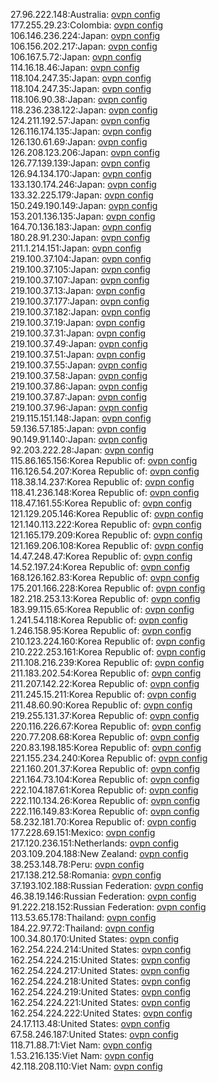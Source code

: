 27.96.222.148:Australia: [ovpn config](vpn/27_96_222_148.ovpn)  
177.255.29.23:Colombia: [ovpn config](vpn/177_255_29_23.ovpn)  
106.146.236.224:Japan: [ovpn config](vpn/106_146_236_224.ovpn)  
106.156.202.217:Japan: [ovpn config](vpn/106_156_202_217.ovpn)  
106.167.5.72:Japan: [ovpn config](vpn/106_167_5_72.ovpn)  
114.16.18.46:Japan: [ovpn config](vpn/114_16_18_46.ovpn)  
118.104.247.35:Japan: [ovpn config](vpn/118_104_247_35.ovpn)  
118.104.247.35:Japan: [ovpn config](vpn/118_104_247_35.ovpn)  
118.106.90.38:Japan: [ovpn config](vpn/118_106_90_38.ovpn)  
118.236.238.122:Japan: [ovpn config](vpn/118_236_238_122.ovpn)  
124.211.192.57:Japan: [ovpn config](vpn/124_211_192_57.ovpn)  
126.116.174.135:Japan: [ovpn config](vpn/126_116_174_135.ovpn)  
126.130.61.69:Japan: [ovpn config](vpn/126_130_61_69.ovpn)  
126.208.123.206:Japan: [ovpn config](vpn/126_208_123_206.ovpn)  
126.77.139.139:Japan: [ovpn config](vpn/126_77_139_139.ovpn)  
126.94.134.170:Japan: [ovpn config](vpn/126_94_134_170.ovpn)  
133.130.174.246:Japan: [ovpn config](vpn/133_130_174_246.ovpn)  
133.32.225.179:Japan: [ovpn config](vpn/133_32_225_179.ovpn)  
150.249.190.149:Japan: [ovpn config](vpn/150_249_190_149.ovpn)  
153.201.136.135:Japan: [ovpn config](vpn/153_201_136_135.ovpn)  
164.70.136.183:Japan: [ovpn config](vpn/164_70_136_183.ovpn)  
180.28.91.230:Japan: [ovpn config](vpn/180_28_91_230.ovpn)  
211.1.214.151:Japan: [ovpn config](vpn/211_1_214_151.ovpn)  
219.100.37.104:Japan: [ovpn config](vpn/219_100_37_104.ovpn)  
219.100.37.105:Japan: [ovpn config](vpn/219_100_37_105.ovpn)  
219.100.37.107:Japan: [ovpn config](vpn/219_100_37_107.ovpn)  
219.100.37.13:Japan: [ovpn config](vpn/219_100_37_13.ovpn)  
219.100.37.177:Japan: [ovpn config](vpn/219_100_37_177.ovpn)  
219.100.37.182:Japan: [ovpn config](vpn/219_100_37_182.ovpn)  
219.100.37.19:Japan: [ovpn config](vpn/219_100_37_19.ovpn)  
219.100.37.31:Japan: [ovpn config](vpn/219_100_37_31.ovpn)  
219.100.37.49:Japan: [ovpn config](vpn/219_100_37_49.ovpn)  
219.100.37.51:Japan: [ovpn config](vpn/219_100_37_51.ovpn)  
219.100.37.55:Japan: [ovpn config](vpn/219_100_37_55.ovpn)  
219.100.37.58:Japan: [ovpn config](vpn/219_100_37_58.ovpn)  
219.100.37.86:Japan: [ovpn config](vpn/219_100_37_86.ovpn)  
219.100.37.87:Japan: [ovpn config](vpn/219_100_37_87.ovpn)  
219.100.37.96:Japan: [ovpn config](vpn/219_100_37_96.ovpn)  
219.115.151.148:Japan: [ovpn config](vpn/219_115_151_148.ovpn)  
59.136.57.185:Japan: [ovpn config](vpn/59_136_57_185.ovpn)  
90.149.91.140:Japan: [ovpn config](vpn/90_149_91_140.ovpn)  
92.203.222.28:Japan: [ovpn config](vpn/92_203_222_28.ovpn)  
115.86.165.156:Korea Republic of: [ovpn config](vpn/115_86_165_156.ovpn)  
116.126.54.207:Korea Republic of: [ovpn config](vpn/116_126_54_207.ovpn)  
118.38.14.237:Korea Republic of: [ovpn config](vpn/118_38_14_237.ovpn)  
118.41.236.148:Korea Republic of: [ovpn config](vpn/118_41_236_148.ovpn)  
118.47.161.55:Korea Republic of: [ovpn config](vpn/118_47_161_55.ovpn)  
121.129.205.146:Korea Republic of: [ovpn config](vpn/121_129_205_146.ovpn)  
121.140.113.222:Korea Republic of: [ovpn config](vpn/121_140_113_222.ovpn)  
121.165.179.209:Korea Republic of: [ovpn config](vpn/121_165_179_209.ovpn)  
121.169.206.108:Korea Republic of: [ovpn config](vpn/121_169_206_108.ovpn)  
14.47.248.47:Korea Republic of: [ovpn config](vpn/14_47_248_47.ovpn)  
14.52.197.24:Korea Republic of: [ovpn config](vpn/14_52_197_24.ovpn)  
168.126.162.83:Korea Republic of: [ovpn config](vpn/168_126_162_83.ovpn)  
175.201.166.228:Korea Republic of: [ovpn config](vpn/175_201_166_228.ovpn)  
182.218.253.13:Korea Republic of: [ovpn config](vpn/182_218_253_13.ovpn)  
183.99.115.65:Korea Republic of: [ovpn config](vpn/183_99_115_65.ovpn)  
1.241.54.118:Korea Republic of: [ovpn config](vpn/1_241_54_118.ovpn)  
1.246.158.95:Korea Republic of: [ovpn config](vpn/1_246_158_95.ovpn)  
210.123.224.160:Korea Republic of: [ovpn config](vpn/210_123_224_160.ovpn)  
210.222.253.161:Korea Republic of: [ovpn config](vpn/210_222_253_161.ovpn)  
211.108.216.239:Korea Republic of: [ovpn config](vpn/211_108_216_239.ovpn)  
211.183.202.54:Korea Republic of: [ovpn config](vpn/211_183_202_54.ovpn)  
211.207.142.22:Korea Republic of: [ovpn config](vpn/211_207_142_22.ovpn)  
211.245.15.211:Korea Republic of: [ovpn config](vpn/211_245_15_211.ovpn)  
211.48.60.90:Korea Republic of: [ovpn config](vpn/211_48_60_90.ovpn)  
219.255.131.37:Korea Republic of: [ovpn config](vpn/219_255_131_37.ovpn)  
220.116.226.67:Korea Republic of: [ovpn config](vpn/220_116_226_67.ovpn)  
220.77.208.68:Korea Republic of: [ovpn config](vpn/220_77_208_68.ovpn)  
220.83.198.185:Korea Republic of: [ovpn config](vpn/220_83_198_185.ovpn)  
221.155.234.240:Korea Republic of: [ovpn config](vpn/221_155_234_240.ovpn)  
221.160.201.37:Korea Republic of: [ovpn config](vpn/221_160_201_37.ovpn)  
221.164.73.104:Korea Republic of: [ovpn config](vpn/221_164_73_104.ovpn)  
222.104.187.61:Korea Republic of: [ovpn config](vpn/222_104_187_61.ovpn)  
222.110.134.26:Korea Republic of: [ovpn config](vpn/222_110_134_26.ovpn)  
222.116.149.83:Korea Republic of: [ovpn config](vpn/222_116_149_83.ovpn)  
58.232.181.70:Korea Republic of: [ovpn config](vpn/58_232_181_70.ovpn)  
177.228.69.151:Mexico: [ovpn config](vpn/177_228_69_151.ovpn)  
217.120.236.151:Netherlands: [ovpn config](vpn/217_120_236_151.ovpn)  
203.109.204.188:New Zealand: [ovpn config](vpn/203_109_204_188.ovpn)  
38.253.148.78:Peru: [ovpn config](vpn/38_253_148_78.ovpn)  
217.138.212.58:Romania: [ovpn config](vpn/217_138_212_58.ovpn)  
37.193.102.188:Russian Federation: [ovpn config](vpn/37_193_102_188.ovpn)  
46.38.19.146:Russian Federation: [ovpn config](vpn/46_38_19_146.ovpn)  
91.222.218.152:Russian Federation: [ovpn config](vpn/91_222_218_152.ovpn)  
113.53.65.178:Thailand: [ovpn config](vpn/113_53_65_178.ovpn)  
184.22.97.72:Thailand: [ovpn config](vpn/184_22_97_72.ovpn)  
100.34.80.170:United States: [ovpn config](vpn/100_34_80_170.ovpn)  
162.254.224.214:United States: [ovpn config](vpn/162_254_224_214.ovpn)  
162.254.224.215:United States: [ovpn config](vpn/162_254_224_215.ovpn)  
162.254.224.217:United States: [ovpn config](vpn/162_254_224_217.ovpn)  
162.254.224.218:United States: [ovpn config](vpn/162_254_224_218.ovpn)  
162.254.224.219:United States: [ovpn config](vpn/162_254_224_219.ovpn)  
162.254.224.221:United States: [ovpn config](vpn/162_254_224_221.ovpn)  
162.254.224.222:United States: [ovpn config](vpn/162_254_224_222.ovpn)  
24.17.113.48:United States: [ovpn config](vpn/24_17_113_48.ovpn)  
67.58.246.187:United States: [ovpn config](vpn/67_58_246_187.ovpn)  
118.71.88.71:Viet Nam: [ovpn config](vpn/118_71_88_71.ovpn)  
1.53.216.135:Viet Nam: [ovpn config](vpn/1_53_216_135.ovpn)  
42.118.208.110:Viet Nam: [ovpn config](vpn/42_118_208_110.ovpn)  
